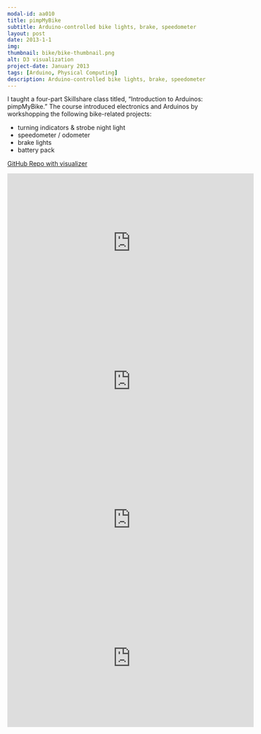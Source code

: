 ```yaml
---
modal-id: aa010
title: pimpMyBike
subtitle: Arduino-controlled bike lights, brake, speedometer
layout: post
date: 2013-1-1
img:
thumbnail: bike/bike-thumbnail.png
alt: D3 visualization
project-date: January 2013
tags: [Arduino, Physical Computing]
description: Arduino-controlled bike lights, brake, speedometer
---
```


I taught a four-part Skillshare class titled, “Introduction to Arduinos: pimpMyBike.” The course introduced electronics and Arduinos by workshopping the following bike-related projects:

* turning indicators & strobe night light
* speedometer / odometer
* brake lights
* battery pack

[GitHub Repo with visualizer](https://github.com/jdeboi/pimpMyBike)

<div class="embed-responsive embed-responsive-16by9">
<iframe width="560" height="315" src="https://www.youtube.com/embed/O5YYsm_BqJQ" frameborder="0" allow="autoplay; encrypted-media" allowfullscreen></iframe>
</div>

<div class="embed-responsive embed-responsive-16by9">
<iframe width="560" height="315" src="https://www.youtube.com/embed/Cw8ulMPKZUk" frameborder="0" allow="autoplay; encrypted-media" allowfullscreen></iframe>
</div>

<div class="embed-responsive embed-responsive-16by9">
<iframe width="560" height="315" src="https://www.youtube.com/embed/u0HcXu4HCrY" frameborder="0" allow="autoplay; encrypted-media" allowfullscreen></iframe>
</div>

<div class="embed-responsive embed-responsive-16by9">
<iframe width="560" height="315" src="https://www.youtube.com/embed/jxSlNXZzD5A" frameborder="0" allow="autoplay; encrypted-media" allowfullscreen></iframe>
</div>
